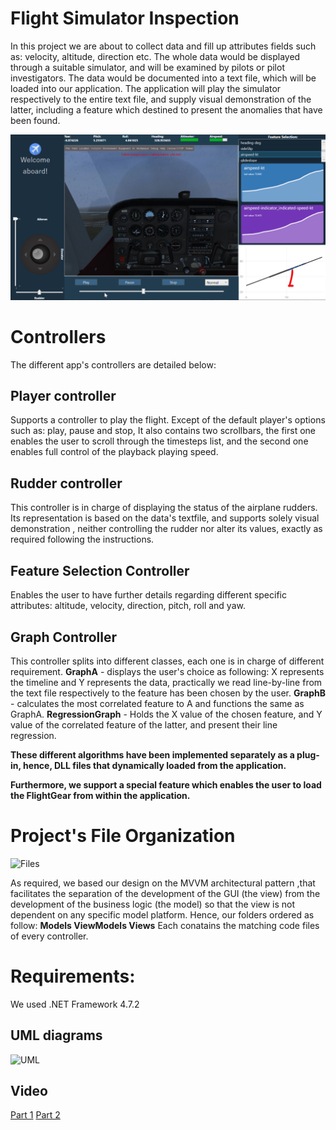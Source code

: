 # Flight Simulator Inspection

In this project we are about to collect data and fill up attributes fields such as: velocity, altitude, direction etc.
The whole data would be displayed through a suitable simulator, and will be examined by pilots or pilot investigators.
The data would be documented into a text file, which will be loaded into our application.
The application will play the simulator respectively to the entire text file, and supply visual demonstration of the latter,
including a feature which destined to present the anomalies that have been found.

![1](https://raw.githubusercontent.com/morya12/FlightSimulatorInspection/master/FGinspection.PNG)

# Controllers
The different app's controllers are detailed below:

## Player controller
Supports a controller to play the flight.
Except of the default player's options such as: play, pause and stop, 
It also contains two scrollbars, the first one enables the user to scroll through the timesteps list,
and the second one enables full control of the playback playing speed.

## Rudder controller
This controller is in charge of displaying the status of the airplane rudders.
Its representation is based on the data's textfile, and supports solely visual demonstration , neither controlling
the rudder nor alter its values, exactly as required following the instructions.

## Feature Selection Controller
Enables the user to have further details regarding different specific attributes: altitude, velocity, direction, pitch,
roll and yaw.

## Graph Controller
This controller splits into different classes, each one is in charge of different requirement.
**GraphA** - displays the user's choice as following: X represents the timeline and Y represents the data,
practically we read line-by-line from the text file respectively to the feature has been chosen by the user.
**GraphB** - calculates the most correlated feature to A and functions the same as GraphA.
**RegressionGraph** - Holds the X value of the chosen feature, and Y value of the correlated feature of the latter, and present their line regression.

**These different algorithms have been implemented separately as a plug-in, hence, DLL files that dynamically loaded from the application.**

**Furthermore, we support a special feature which enables the user to load the FlightGear from within the application.**


# Project's File Organization

![Files](https://user-images.githubusercontent.com/60241230/114762425-6d40f580-9d6a-11eb-8c7d-cf7aa0eddb34.JPG)

As required, we based our design on the MVVM architectural pattern ,that facilitates the separation of the development of the GUI (the view)
from the development of the business logic (the model) so that the view is not dependent on any specific model platform.
Hence, our folders ordered as follow:
**Models
ViewModels
Views**
Each conatains the matching code files of every controller.

# Requirements:
We used .NET Framework 4.7.2

## UML diagrams

![UML](https://user-images.githubusercontent.com/60241230/114762474-7a5de480-9d6a-11eb-9af7-15173cc516ef.jpg)

## Video 
[Part 1](https://www.loom.com/share/9b828d41e359491998d86ee29b7b90f0)
[Part 2](https://www.loom.com/share/61c891a6d00f4ff2a572d2eb68c15693)
